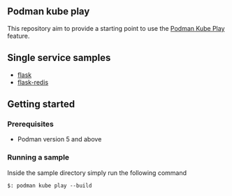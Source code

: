 ## Podman kube play

This repository aim to provide a starting point to use the [Podman Kube Play](https://docs.podman.io/en/latest/markdown/podman-kube-play.1.html) feature.

## Single service samples

- [flask](flask)
- [flask-redis](flask-redis)

## Getting started

### Prerequisites

- Podman version 5 and above

### Running a sample

Inside the sample directory simply run the following command

```
$: podman kube play --build
```
